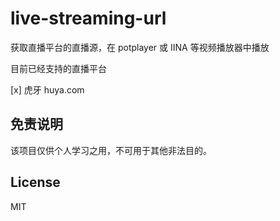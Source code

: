 # live-streaming-url

获取直播平台的直播源，在 potplayer 或 IINA 等视频播放器中播放

目前已经支持的直播平台

[x] 虎牙 huya.com

## 免责说明

该项目仅供个人学习之用，不可用于其他非法目的。

## License

MIT
